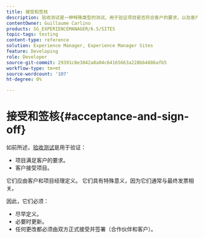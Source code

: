 ```yaml
---
title: 接受和签核
description: 验收测试是一种特殊类型的测试，用于验证项目是否符合客户的要求，以及客户是否接受项目
contentOwner: Guillaume Carlino
products: SG_EXPERIENCEMANAGER/6.5/SITES
topic-tags: testing
content-type: reference
solution: Experience Manager, Experience Manager Sites
feature: Developing
role: Developer
source-git-commit: 29391c8e3042a8a04c64165663a228bb4886afb5
workflow-type: tm+mt
source-wordcount: '107'
ht-degree: 0%

---
```


# 接受和签核{#acceptance-and-sign-off}

如前所述，[验收测试](/help/sites-developing/planning.md)是用于验证：

* 项目满足客户的要求。
* 客户接受项目。

它们应由客户和项目经理定义。 它们具有特殊意义，因为它们通常与最终发票相关。

因此，它们必须：

* 尽早定义。
* 必要时更新。
* 任何更改都必须由双方正式接受并签署（合作伙伴和客户）。
